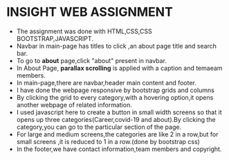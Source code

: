 # INSIGHT WEB ASSIGNMENT
* The assignment was done with HTML,CSS,CSS BOOTSTRAP,JAVASCRIPT.
* Navbar in main-page has titles to click ,an about page title and search bar.
* To go to **about** page,click "about" present in navbar.
* In About Page, **parallax scrolling** is applied with a caption and temaeam members.
* In main-page,there are navbar,header main content and footer.
* I have done the webpage responsive by bootstrap grids and columns
* By clicking the grid to every category,with a hovering option,it opens another webpage of related information.
* I used javascript here to create a button in small width screens so that it opens up three categories(Career,covid-19 and about).By clicking the category,you can go to the particular section of the page.
* For large and medium screens,the categories are like 2 in a row,but for small screens ,it is reduced to 1 in a row.(done by bootstrap css)
* In the footer,we have contact information,team members and copyright.
